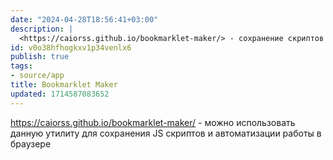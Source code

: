 ```yaml
---
date: "2024-04-28T18:56:41+03:00"
description: |
  <https://caiorss.github.io/bookmarklet-maker/> - сохранение скриптов на JS как закладок для автоматизации в браузере
id: v0o38hfhogkxv1p34venlx6
publish: true
tags:
- source/app
title: Bookmarklet Maker
updated: 1714587083652
---
```


<https://caiorss.github.io/bookmarklet-maker/> - можно использовать данную утилиту для сохранения JS скриптов и автоматизации работы в браузере

